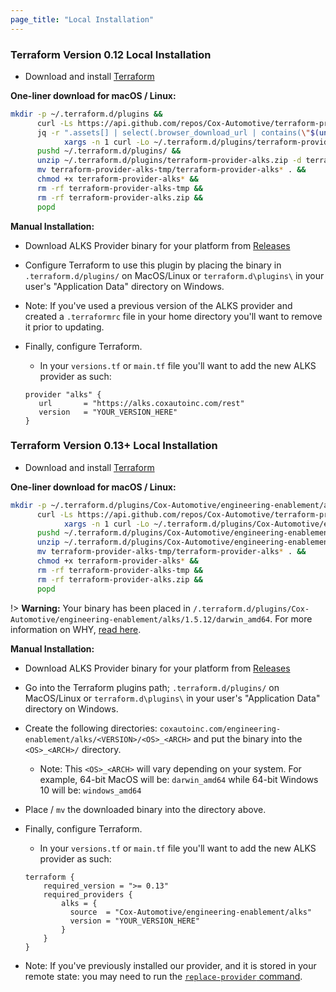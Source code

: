 ```yaml
---
page_title: "Local Installation"
---
```


### Terraform Version 0.12 Local Installation

* Download and install [Terraform](https://www.terraform.io/intro/getting-started/install.html)

**One-liner download for macOS / Linux:**

```sh
mkdir -p ~/.terraform.d/plugins &&
      curl -Ls https://api.github.com/repos/Cox-Automotive/terraform-provider-alks/releases/latest |
      jq -r ".assets[] | select(.browser_download_url | contains(\"$(uname -s | tr A-Z a-z)\")) | select(.browser_download_url | contains(\"amd64\")) | .browser_download_url" |
            xargs -n 1 curl -Lo ~/.terraform.d/plugins/terraform-provider-alks.zip &&
      pushd ~/.terraform.d/plugins/ &&
      unzip ~/.terraform.d/plugins/terraform-provider-alks.zip -d terraform-provider-alks-tmp &&
      mv terraform-provider-alks-tmp/terraform-provider-alks* . &&
      chmod +x terraform-provider-alks* &&
      rm -rf terraform-provider-alks-tmp &&
      rm -rf terraform-provider-alks.zip &&
      popd
```

**Manual Installation:**

* Download ALKS Provider binary for your platform from [Releases](https://github.com/Cox-Automotive/terraform-provider-alks/releases)

* Configure Terraform to use this plugin by placing the binary in `.terraform.d/plugins/` on MacOS/Linux or `terraform.d\plugins\` in your user's "Application Data" directory on Windows.

* Note: If you've used a previous version of the ALKS provider and created a `.terraformrc` file in your home directory you'll want to remove it prior to updating.

* Finally, configure Terraform.
  * In your `versions.tf` or `main.tf` file you'll want to add the new ALKS provider as such:

  ```hcl
  provider "alks" {
     url       = "https://alks.coxautoinc.com/rest"
     version   = "YOUR_VERSION_HERE"
  }
  ```

### Terraform Version 0.13+ Local Installation

* Download and install [Terraform](https://www.terraform.io/intro/getting-started/install.html)

**One-liner download for macOS / Linux:**

```sh
mkdir -p ~/.terraform.d/plugins/Cox-Automotive/engineering-enablement/alks/2.6.0/darwin_amd64 &&
      curl -Ls https://api.github.com/repos/Cox-Automotive/terraform-provider-alks/releases | jq -r --arg release "v2.5.1" --arg arch "$(uname -s | tr A-Z a-z)" '.[] | select(.tag_name | contains($release)) | .assets[]| select(.browser_download_url | contains($arch)) | select(.browser_download_url | contains("amd64")) | .browser_download_url' |
            xargs -n 1 curl -Lo ~/.terraform.d/plugins/Cox-Automotive/engineering-enablement/alks/2.6.0/darwin_amd64/terraform-provider-alks.zip &&
      pushd ~/.terraform.d/plugins/Cox-Automotive/engineering-enablement/alks/2.6.0/darwin_amd64 &&
      unzip ~/.terraform.d/plugins/Cox-Automotive/engineering-enablement/alks/2.6.0/darwin_amd64/terraform-provider-alks.zip -d terraform-provider-alks-tmp &&
      mv terraform-provider-alks-tmp/terraform-provider-alks* . &&
      chmod +x terraform-provider-alks* &&
      rm -rf terraform-provider-alks-tmp &&
      rm -rf terraform-provider-alks.zip &&
      popd
```

!> **Warning:** Your binary has been placed in `/.terraform.d/plugins/Cox-Automotive/engineering-enablement/alks/1.5.12/darwin_amd64`. For more information on WHY, [read here](https://www.terraform.io/upgrade-guides/0-13.html#new-filesystem-layout-for-local-copies-of-providers).

**Manual Installation:**

* Download ALKS Provider binary for your platform from [Releases](https://github.com/Cox-Automotive/terraform-provider-alks/releases)

* Go into the Terraform plugins path; `.terraform.d/plugins/` on MacOS/Linux or `terraform.d\plugins\` in your user's "Application Data" directory on Windows.

* Create the following directories: `coxautoinc.com/engineering-enablement/alks/<VERSION>/<OS>_<ARCH>` and put the binary into the `<OS>_<ARCH>/` directory.
  * Note: This `<OS>_<ARCH>` will vary depending on your system. For example, 64-bit MacOS will be: `darwin_amd64` while 64-bit Windows 10 will be: `windows_amd64`
  
* Place / `mv` the downloaded binary into the directory above. 

* Finally, configure Terraform.
  * In your `versions.tf` or `main.tf` file you'll want to add the new ALKS provider as such:

  ```hcl
  terraform {
      required_version = ">= 0.13"
      required_providers {
          alks = {
            source  = "Cox-Automotive/engineering-enablement/alks"
            version = "YOUR_VERSION_HERE"
          }
      }
  }
  ```

* Note: If you've previously installed our provider, and it is stored in your remote state: you may need to run the [`replace-provider` command](https://www.terraform.io/docs/commands/state/replace-provider.html).
